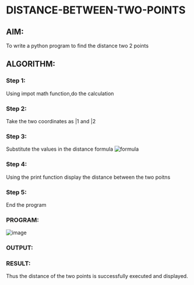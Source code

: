 # DISTANCE-BETWEEN-TWO-POINTS

## AIM:
To write a python program to find the distance two 2 points
## ALGORITHM:
### Step 1: 
Using impot math function,do the calculation
### Step 2: 
Take the two coordinates as |1 and |2
### Step 3: 
Substitute the values in the distance formula  ![formula](/formula.JPG)
### Step 4: 
Using the print function display the distance between the two poitns
### Step 5: 
End the program
### PROGRAM:
![image](https://github.com/Vedha0406/DISTANCE-BETWEEN-TWO-POINTS/assets/150884870/3fd554e9-1204-490a-bb33-69d9630c8e64)

  


### OUTPUT:


### RESULT:
Thus the distance of the two points is successfully executed and displayed.
